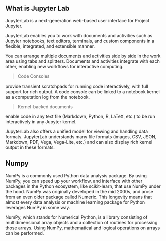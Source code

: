 ## What is Jupyter Lab

JupyterLab is a next-generation web-based user interface for Project Jupyter.

JupyterLab enables you to work with documents and activities such as Jupyter notebooks, text editors, terminals, and custom components in a flexible, integrated, and extensible manner.

You can arrange multiple documents and activities side by side in the work area using tabs and splitters. Documents and activities integrate with each other, enabling new workflows for interactive computing.

> Code Consoles

provide transient scratchpads for running code interactively, with full support for rich output. A code console can be linked to a notebook kernel as a computation log from the notebook.

> Kernel-backed documents

enable code in any text file (Markdown, Python, R, LaTeX, etc.) to be run interactively in any Jupyter kernel.

JupyterLab also offers a unified model for viewing and handling data formats. JupyterLab understands many file formats (images, CSV, JSON, Markdown, PDF, Vega, Vega-Lite, etc.) and can also display rich kernel output in these formats. 


## Numpy

NumPy is a commonly used Python data analysis package. By using NumPy, you can speed up your workflow, and interface with other packages in the Python ecosystem, like scikit-learn, that use NumPy under the hood. NumPy was originally developed in the mid 2000s, and arose from an even older package called Numeric. This longevity means that almost every data analysis or machine learning package for Python leverages NumPy in some way.

NumPy, which stands for Numerical Python, is a library consisting of multidimensional array objects and a collection of routines for processing those arrays. Using NumPy, mathematical and logical operations on arrays can be performed.
